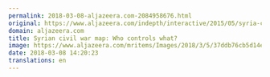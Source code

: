 ```yaml
---
permalink: 2018-03-08-aljazeera.com-2084958676.html
original: https://www.aljazeera.com/indepth/interactive/2015/05/syria-country-divided-150529144229467.html
domain: aljazeera.com
title: Syrian civil war map: Who controls what?
image: https://www.aljazeera.com/mritems/Images/2018/3/5/37ddb76cb5d14e7685e8a06a6818b529_18.jpg
date: 2018-03-08 14:20:23
translations: en
---
```


